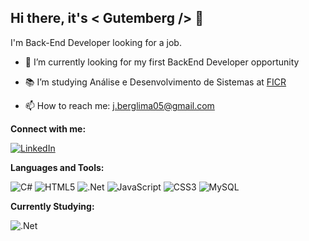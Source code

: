 
## Hi there, it's < Gutemberg /> 👋
I'm Back-End Developer looking for a job.

- 🌌 I’m currently looking for my first BackEnd Developer opportunity

- 📚 I’m studying Análise e Desenvolvimento de Sistemas at <a href="https://ficr.catolica.edu.br/portal/">FICR</a>

- 📫 How to reach me: j.berglima05@gmail.com

**Connect with me:**

<a href="https://www.linkedin.com/in/gutemberglima/">![LinkedIn](https://img.shields.io/badge/linkedin-%230077B5.svg?style=for-the-badge&logo=linkedin&logoColor=white)</a>

**Languages and Tools:**

![C#](https://img.shields.io/badge/c%23-%23239120.svg?style=for-the-badge&logo=c-sharp&logoColor=white)
![HTML5](https://img.shields.io/badge/html5-%23E34F26.svg?style=for-the-badge&logo=html5&logoColor=white)
![.Net](https://img.shields.io/badge/.NET-5C2D91?style=for-the-badge&logo=.net&logoColor=white)
![JavaScript](https://img.shields.io/badge/javascript-%23323330.svg?style=for-the-badge&logo=javascript&logoColor=%23F7DF1E)
![CSS3](https://img.shields.io/badge/css3-%231572B6.svg?style=for-the-badge&logo=css3&logoColor=white)
![MySQL](https://img.shields.io/badge/mysql-%2300f.svg?style=for-the-badge&logo=mysql&logoColor=white)


**Currently Studying:**

![.Net](https://img.shields.io/badge/.NET-5C2D91?style=for-the-badge&logo=.net&logoColor=white)
